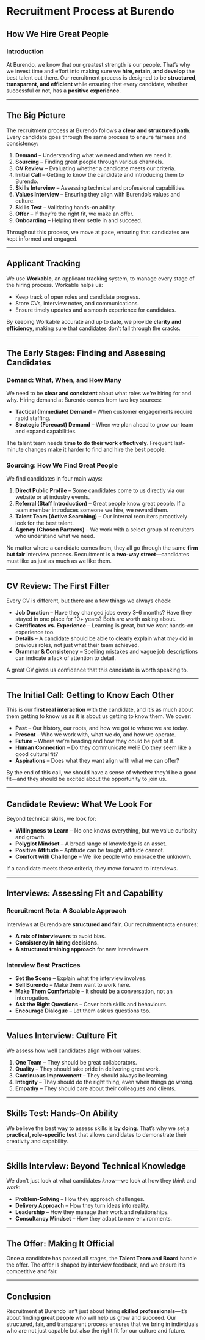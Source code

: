 # Recruitment Process at Burendo

## How We Hire Great People

### Introduction

At Burendo, we know that our greatest strength is our people. That’s why we invest time and effort into making sure we **hire, retain, and develop** the best talent out there. Our recruitment process is designed to be **structured, transparent, and efficient** while ensuring that every candidate, whether successful or not, has a **positive experience**.

---

## The Big Picture

The recruitment process at Burendo follows a **clear and structured path**. Every candidate goes through the same process to ensure fairness and consistency:

1. **Demand** – Understanding what we need and when we need it.
2. **Sourcing** – Finding great people through various channels.
3. **CV Review** – Evaluating whether a candidate meets our criteria.
4. **Initial Call** – Getting to know the candidate and introducing them to Burendo.
5. **Skills Interview** – Assessing technical and professional capabilities.
6. **Values Interview** – Ensuring they align with Burendo’s values and culture.
7. **Skills Test** – Validating hands-on ability.
8. **Offer** – If they’re the right fit, we make an offer.
9. **Onboarding** – Helping them settle in and succeed.

Throughout this process, we move at pace, ensuring that candidates are kept informed and engaged.

---

## Applicant Tracking

We use **Workable**, an applicant tracking system, to manage every stage of the hiring process. Workable helps us:
- Keep track of open roles and candidate progress.
- Store CVs, interview notes, and communications.
- Ensure timely updates and a smooth experience for candidates.

By keeping Workable accurate and up to date, we provide **clarity and efficiency**, making sure that candidates don’t fall through the cracks.

---

## The Early Stages: Finding and Assessing Candidates

### Demand: What, When, and How Many

We need to be **clear and consistent** about what roles we’re hiring for and why. Hiring demand at Burendo comes from two key sources:

- **Tactical (Immediate) Demand** – When customer engagements require rapid staffing.
- **Strategic (Forecast) Demand** – When we plan ahead to grow our team and expand capabilities.

The talent team needs **time to do their work effectively**. Frequent last-minute changes make it harder to find and hire the best people.

### Sourcing: How We Find Great People

We find candidates in four main ways:

1. **Direct Public Profile** – Some candidates come to us directly via our website or at industry events.
2. **Referral (Staff Introduction)** – Great people know great people. If a team member introduces someone we hire, we reward them.
3. **Talent Team (Active Searching)** – Our internal recruiters proactively look for the best talent.
4. **Agency (Chosen Partners)** – We work with a select group of recruiters who understand what we need.

No matter where a candidate comes from, they all go through the same **firm but fair** interview process. Recruitment is a **two-way street**—candidates must like us just as much as we like them.

---

## CV Review: The First Filter

Every CV is different, but there are a few things we always check:
- **Job Duration** – Have they changed jobs every 3–6 months? Have they stayed in one place for 10+ years? Both are worth asking about.
- **Certificates vs. Experience** – Learning is great, but we want hands-on experience too.
- **Details** – A candidate should be able to clearly explain what *they* did in previous roles, not just what their team achieved.
- **Grammar & Consistency** – Spelling mistakes and vague job descriptions can indicate a lack of attention to detail.

A great CV gives us confidence that this candidate is worth speaking to.

---

## The Initial Call: Getting to Know Each Other

This is our **first real interaction** with the candidate, and it’s as much about them getting to know us as it is about us getting to know them. We cover:

- **Past** – Our history, our roots, and how we got to where we are today.
- **Present** – Who we work with, what we do, and how we operate.
- **Future** – Where we’re heading and how they could be part of it.
- **Human Connection** – Do they communicate well? Do they seem like a good cultural fit?
- **Aspirations** – Does what they want align with what we can offer?

By the end of this call, we should have a sense of whether they’d be a good fit—and they should be excited about the opportunity to join us.

---

## Candidate Review: What We Look For

Beyond technical skills, we look for:
- **Willingness to Learn** – No one knows everything, but we value curiosity and growth.
- **Polyglot Mindset** – A broad range of knowledge is an asset.
- **Positive Attitude** – Aptitude can be taught, attitude cannot.
- **Comfort with Challenge** – We like people who embrace the unknown.

If a candidate meets these criteria, they move forward to interviews.

---

## Interviews: Assessing Fit and Capability

### Recruitment Rota: A Scalable Approach

Interviews at Burendo are **structured and fair**. Our recruitment rota ensures:
- **A mix of interviewers** to avoid bias.
- **Consistency in hiring decisions.**
- **A structured training approach** for new interviewers.

### Interview Best Practices
- **Set the Scene** – Explain what the interview involves.
- **Sell Burendo** – Make them want to work here.
- **Make Them Comfortable** – It should be a conversation, not an interrogation.
- **Ask the Right Questions** – Cover both skills and behaviours.
- **Encourage Dialogue** – Let them ask us questions too.

---

## Values Interview: Culture Fit

We assess how well candidates align with our values:
1. **One Team** – They should be great collaborators.
2. **Quality** – They should take pride in delivering great work.
3. **Continuous Improvement** – They should always be learning.
4. **Integrity** – They should do the right thing, even when things go wrong.
5. **Empathy** – They should care about their colleagues and clients.

---

## Skills Test: Hands-On Ability

We believe the best way to assess skills is **by doing**. That’s why we set a **practical, role-specific test** that allows candidates to demonstrate their creativity and capability.

---

## Skills Interview: Beyond Technical Knowledge

We don’t just look at what candidates *know*—we look at how they *think* and *work*:
- **Problem-Solving** – How they approach challenges.
- **Delivery Approach** – How they turn ideas into reality.
- **Leadership** – How they manage their work and relationships.
- **Consultancy Mindset** – How they adapt to new environments.

---

## The Offer: Making It Official

Once a candidate has passed all stages, the **Talent Team and Board** handle the offer. The offer is shaped by interview feedback, and we ensure it’s competitive and fair.

---

## Conclusion

Recruitment at Burendo isn’t just about hiring **skilled professionals**—it’s about finding **great people** who will help us grow and succeed. Our structured, fair, and transparent process ensures that we bring in individuals who are not just capable but also the right fit for our culture and future.

